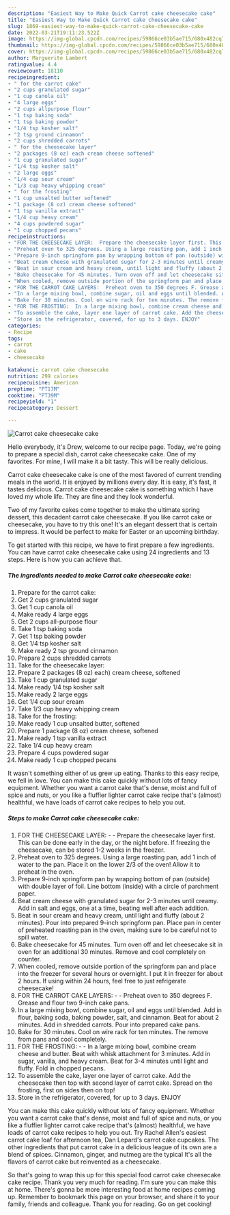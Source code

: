 ```yaml
---
description: "Easiest Way to Make Quick Carrot cake cheesecake cake"
title: "Easiest Way to Make Quick Carrot cake cheesecake cake"
slug: 1869-easiest-way-to-make-quick-carrot-cake-cheesecake-cake
date: 2022-03-21T19:11:23.522Z
image: https://img-global.cpcdn.com/recipes/59866ce03b5ae715/680x482cq70/carrot-cake-cheesecake-cake-recipe-main-photo.jpg
thumbnail: https://img-global.cpcdn.com/recipes/59866ce03b5ae715/680x482cq70/carrot-cake-cheesecake-cake-recipe-main-photo.jpg
cover: https://img-global.cpcdn.com/recipes/59866ce03b5ae715/680x482cq70/carrot-cake-cheesecake-cake-recipe-main-photo.jpg
author: Marguerite Lambert
ratingvalue: 4.4
reviewcount: 18110
recipeingredient:
- " for the carrot cake"
- "2 cups granulated sugar"
- "1 cup canola oil"
- "4 large eggs"
- "2 cups allpurpose flour"
- "1 tsp baking soda"
- "1 tsp baking powder"
- "1/4 tsp kosher salt"
- "2 tsp ground cinnamon"
- "2 cups shredded carrots"
- " for the cheesecake layer"
- "2 packages (8 oz) each cream cheese softened"
- "1 cup granulated sugar"
- "1/4 tsp kosher salt"
- "2 large eggs"
- "1/4 cup sour cream"
- "1/3 cup heavy whipping cream"
- " for the frosting"
- "1 cup unsalted butter softened"
- "1 package (8 oz) cream cheese softened"
- "1 tsp vanilla extract"
- "1/4 cup heavy cream"
- "4 cups powdered sugar"
- "1 cup chopped pecans"
recipeinstructions:
- "FOR THE CHEESECAKE LAYER:  Prepare the cheesecake layer first. This can be done early in the day, or the night before. If freezing the cheesecake, can be stored 1-2 weeks in the freezer."
- "Preheat oven to 325 degrees. Using a large roasting pan, add 1 inch of water to the pan. Place it on the lower 2/3 of the oven! Allow it to preheat in the oven."
- "Prepare 9-inch springform pan by wrapping bottom of pan (outside) with double layer of foil. Line bottom (inside) with a circle of parchment paper."
- "Beat cream cheese with granulated sugar for 2-3 minutes until creamy. Add in salt and eggs, one at a time, beating well after each addition."
- "Beat in sour cream and heavy cream, until light and fluffy (about 2 minutes). Pour into prepared 9-inch springform pan. Place pan in center of preheated roasting pan in the oven, making sure to be careful not to spill water."
- "Bake cheesecake for 45 minutes. Turn oven off and let cheesecake sit in oven for an additional 30 minutes. Remove and cool completely on counter."
- "When cooled, remove outside portion of the springform pan and place into the freezer for several hours or overnight. I put it in freezer for about 2 hours. If using within 24 hours, feel free to just refrigerate cheesecake!"
- "FOR THE CARROT CAKE LAYERS:  Preheat oven to 350 degrees F. Grease and flour two 9-inch cake pans."
- "In a large mixing bowl, combine sugar, oil and eggs until blended. Add in flour, baking soda, baking powder, salt, and cinnamon. Beat for about 2 minutes. Add in shredded carrots. Pour into prepared cake pans."
- "Bake for 30 minutes. Cool on wire rack for ten minutes. The remove from pans and cool completely."
- "FOR THE FROSTING:  In a large mixing bowl, combine cream cheese and butter. Beat with whisk attachment for 3 minutes. Add in sugar, vanilla, and heavy cream. Beat for 3-4 minutes until light and fluffy. Fold in chopped pecans."
- "To assemble the cake, layer one layer of carrot cake. Add the cheesecake then top with second layer of carrot cake. Spread on the frosting, first on sides then on top!"
- "Store in the refrigerator, covered, for up to 3 days. ENJOY"
categories:
- Recipe
tags:
- carrot
- cake
- cheesecake

katakunci: carrot cake cheesecake 
nutrition: 299 calories
recipecuisine: American
preptime: "PT17M"
cooktime: "PT39M"
recipeyield: "1"
recipecategory: Dessert

---
```



![Carrot cake cheesecake cake](https://img-global.cpcdn.com/recipes/59866ce03b5ae715/680x482cq70/carrot-cake-cheesecake-cake-recipe-main-photo.jpg)

Hello everybody, it's Drew, welcome to our recipe page. Today, we're going to prepare a special dish, carrot cake cheesecake cake. One of my favorites. For mine, I will make it a bit tasty. This will be really delicious.

Carrot cake cheesecake cake is one of the most favored of current trending meals in the world. It is enjoyed by millions every day. It is easy, it's fast, it tastes delicious. Carrot cake cheesecake cake is something which I have loved my whole life. They are fine and they look wonderful.

Two of my favorite cakes come together to make the ultimate spring dessert, this decadent carrot cake cheesecake. If you like carrot cake or cheesecake, you have to try this one! It's an elegant dessert that is certain to impress. It would be perfect to make for Easter or an upcoming birthday.


To get started with this recipe, we have to first prepare a few ingredients. You can have carrot cake cheesecake cake using 24 ingredients and 13 steps. Here is how you can achieve that.

<!--inarticleads1-->

##### The ingredients needed to make Carrot cake cheesecake cake:

1. Prepare  for the carrot cake:
1. Get 2 cups granulated sugar
1. Get 1 cup canola oil
1. Make ready 4 large eggs
1. Get 2 cups all-purpose flour
1. Take 1 tsp baking soda
1. Get 1 tsp baking powder
1. Get 1/4 tsp kosher salt
1. Make ready 2 tsp ground cinnamon
1. Prepare 2 cups shredded carrots
1. Take  for the cheesecake layer:
1. Prepare 2 packages (8 oz) each) cream cheese, softened
1. Take 1 cup granulated sugar
1. Make ready 1/4 tsp kosher salt
1. Make ready 2 large eggs
1. Get 1/4 cup sour cream
1. Take 1/3 cup heavy whipping cream
1. Take  for the frosting:
1. Make ready 1 cup unsalted butter, softened
1. Prepare 1 package (8 oz) cream cheese, softened
1. Make ready 1 tsp vanilla extract
1. Take 1/4 cup heavy cream
1. Prepare 4 cups powdered sugar
1. Make ready 1 cup chopped pecans


It wasn't something either of us grew up eating. Thanks to this easy recipe, we fell in love. You can make this cake quickly without lots of fancy equipment. Whether you want a carrot cake that's dense, moist and full of spice and nuts, or you like a fluffier lighter carrot cake recipe that's (almost) healthful, we have loads of carrot cake recipes to help you out. 

<!--inarticleads2-->

##### Steps to make Carrot cake cheesecake cake:

1. FOR THE CHEESECAKE LAYER: -  - Prepare the cheesecake layer first. This can be done early in the day, or the night before. If freezing the cheesecake, can be stored 1-2 weeks in the freezer.
1. Preheat oven to 325 degrees. Using a large roasting pan, add 1 inch of water to the pan. Place it on the lower 2/3 of the oven! Allow it to preheat in the oven.
1. Prepare 9-inch springform pan by wrapping bottom of pan (outside) with double layer of foil. Line bottom (inside) with a circle of parchment paper.
1. Beat cream cheese with granulated sugar for 2-3 minutes until creamy. Add in salt and eggs, one at a time, beating well after each addition.
1. Beat in sour cream and heavy cream, until light and fluffy (about 2 minutes). Pour into prepared 9-inch springform pan. Place pan in center of preheated roasting pan in the oven, making sure to be careful not to spill water.
1. Bake cheesecake for 45 minutes. Turn oven off and let cheesecake sit in oven for an additional 30 minutes. Remove and cool completely on counter.
1. When cooled, remove outside portion of the springform pan and place into the freezer for several hours or overnight. I put it in freezer for about 2 hours. If using within 24 hours, feel free to just refrigerate cheesecake!
1. FOR THE CARROT CAKE LAYERS: -  - Preheat oven to 350 degrees F. Grease and flour two 9-inch cake pans.
1. In a large mixing bowl, combine sugar, oil and eggs until blended. Add in flour, baking soda, baking powder, salt, and cinnamon. Beat for about 2 minutes. Add in shredded carrots. Pour into prepared cake pans.
1. Bake for 30 minutes. Cool on wire rack for ten minutes. The remove from pans and cool completely.
1. FOR THE FROSTING: -  - In a large mixing bowl, combine cream cheese and butter. Beat with whisk attachment for 3 minutes. Add in sugar, vanilla, and heavy cream. Beat for 3-4 minutes until light and fluffy. Fold in chopped pecans.
1. To assemble the cake, layer one layer of carrot cake. Add the cheesecake then top with second layer of carrot cake. Spread on the frosting, first on sides then on top!
1. Store in the refrigerator, covered, for up to 3 days. ENJOY


You can make this cake quickly without lots of fancy equipment. Whether you want a carrot cake that's dense, moist and full of spice and nuts, or you like a fluffier lighter carrot cake recipe that's (almost) healthful, we have loads of carrot cake recipes to help you out. Try Rachel Allen's easiest carrot cake loaf for afternoon tea, Dan Lepard's carrot cake cupcakes. The other ingredients that put carrot cake in a delicious league of its own are a blend of spices. Cinnamon, ginger, and nutmeg are the typical It's all the flavors of carrot cake but reinvented as a cheesecake. 

So that's going to wrap this up for this special food carrot cake cheesecake cake recipe. Thank you very much for reading. I'm sure you can make this at home. There's gonna be more interesting food at home recipes coming up. Remember to bookmark this page on your browser, and share it to your family, friends and colleague. Thank you for reading. Go on get cooking!
